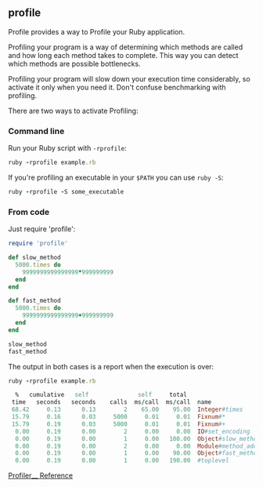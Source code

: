 ## profile



Profile provides a way to Profile your Ruby application.

Profiling your program is a way of determining which methods are called
and how long each method takes to complete. This way you can detect
which methods are possible bottlenecks.

Profiling your program will slow down your execution time considerably,
so activate it only when you need it. Don't confuse benchmarking with
profiling.

There are two ways to activate Profiling:

### Command line

Run your Ruby script with `-rprofile`: 

```ruby
ruby -rprofile example.rb
```

If you're profiling an executable in your `$PATH` you can use `ruby
-S`: 

```ruby
ruby -rprofile -S some_executable
```

### From code

Just require 'profile': 

```ruby
require 'profile'

def slow_method
  5000.times do
    9999999999999999*999999999
  end
end

def fast_method
  5000.times do
    9999999999999999+999999999
  end
end

slow_method
fast_method
```

The output in both cases is a report when the execution is over:


```ruby
ruby -rprofile example.rb

  %   cumulative   self              self     total
 time   seconds   seconds    calls  ms/call  ms/call  name
 68.42     0.13      0.13        2    65.00    95.00  Integer#times
 15.79     0.16      0.03     5000     0.01     0.01  Fixnum#*
 15.79     0.19      0.03     5000     0.01     0.01  Fixnum#+
  0.00     0.19      0.00        2     0.00     0.00  IO#set_encoding
  0.00     0.19      0.00        1     0.00   100.00  Object#slow_method
  0.00     0.19      0.00        2     0.00     0.00  Module#method_added
  0.00     0.19      0.00        1     0.00    90.00  Object#fast_method
  0.00     0.19      0.00        1     0.00   190.00  #toplevel
```

[Profiler\_\_
Reference](https://ruby-doc.org/stdlib-2.5.0/libdoc/profiler/rdoc/Profiler__.html)

